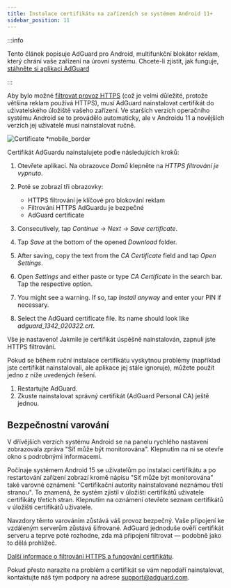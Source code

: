 ```yaml
---
title: Instalace certifikátu na zařízeních se systémem Android 11+
sidebar_position: 11
---
```


:::info

Tento článek popisuje AdGuard pro Android, multifunkční blokátor reklam, který chrání vaše zařízení na úrovni systému. Chcete-li zjistit, jak funguje, [stáhněte si aplikaci AdGuard](https://agrd.io/download-kb-adblock)

:::

Aby bylo možné [filtrovat provoz HTTPS](/general/https-filtering/what-is-https-filtering.md) (což je velmi důležité, protože většina reklam používá HTTPS), musí AdGuard nainstalovat certifikát do uživatelského úložiště vašeho zařízení. Ve starších verzích operačního systému Android se to provádělo automaticky, ale v Androidu 11 a novějších verzích jej uživatelé musí nainstalovat ručně.

![Certificate *mobile_border](https://cdn.adtidy.org/content/kb/ad_blocker/android/solving_problems/manual-certificate/screenCA.gif)

Certifikát AdGuardu nainstalujete podle následujících kroků:

1. Otevřete aplikaci. Na obrazovce *Domů* klepněte na *HTTPS filtrování je vypnuto*.

1. Poté se zobrazí tři obrazovky:
    - HTTPS filtrování je klíčové pro blokování reklam
    - Filtrování HTTPS AdGuardu je bezpečné
    - AdGuard certificate

1. Consecutively, tap *Continue* → *Next* → *Save certificate*.

1. Tap *Save* at the bottom of the opened *Download* folder.

1. After saving, copy the text from the *CA Certificate* field and tap *Open Settings*.

1. Open *Settings* and either paste or type *CA Certificate* in the search bar. Tap the respective option.

1. You might see a warning. If so, tap *Install anyway* and enter your PIN if necessary.

1. Select the AdGuard certificate file. Its name should look like *adguard_1342_020322.crt*.

Vše je nastaveno! Jakmile je certifikát úspěšně nainstalován, zapnuli jste HTTPS filtrování.

Pokud se během ruční instalace certifikátu vyskytnou problémy (například jste certifikát nainstalovali, ale aplikace jej stále ignoruje), můžete použít jedno z níže uvedených řešení.

1. Restartujte AdGuard.
1. Zkuste nainstalovat správný certifikát (AdGuard Personal CA) ještě jednou.

## Bezpečnostní varování

V dřívějších verzích systému Android se na panelu rychlého nastavení zobrazovala zpráva "Síť může být monitorována". Klepnutím na ni se otevře okno s podrobnými informacemi.

Počínaje systémem Android 15 se uživatelům po instalaci certifikátu a po restartování zařízení zobrazí kromě nápisu "Síť může být monitorována" také varovné oznámení: "Certifikační autority nainstalované neznámou třetí stranou". To znamená, že systém zjistil v úložišti certifikátů uživatele certifikáty třetích stran. Klepnutím na oznámení otevřete seznam certifikátů v úložišti certifikátů uživatele.

Navzdory těmto varováním zůstává váš provoz bezpečný. Vaše připojení ke vzdáleným serverům zůstává šifrované. AdGuard jednoduše ověří certifikát serveru a teprve poté rozhodne, zda má připojení filtrovat — podobně jako to dělá prohlížeč.

[Další informace o filtrování HTTPS a fungování certifikátu](/general/https-filtering/what-is-https-filtering.md).

Pokud přesto narazíte na problém a certifikát se vám nepodaří nainstalovat, kontaktujte náš tým podpory na adrese <support@adguard.com>.

